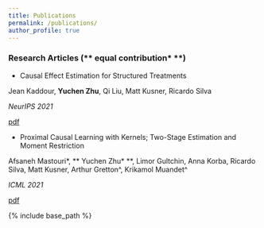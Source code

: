 ```yaml
---
title: Publications
permalink: /publications/
author_profile: true
---
```


### Research Articles (** equal contribution* **)

- Causal Effect Estimation for Structured Treatments

Jean Kaddour, **Yuchen Zhu**, Qi Liu, Matt Kusner, Ricardo Silva

*NeurIPS 2021*

[pdf](https://arxiv.org/pdf/2106.01939.pdf)  

- Proximal Causal Learning with Kernels; Two-Stage Estimation and Moment Restriction

Afsaneh Mastouri*, ** Yuchen Zhu* **, Limor Gultchin, Anna Korba, Ricardo Silva, Matt Kusner, Arthur Gretton^, Krikamol Muandet^

*ICML 2021*

 [pdf](https://arxiv.org/pdf/2105.04544.pdf)  

{% include base_path %}
